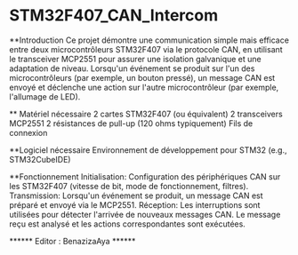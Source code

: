 # STM32F407_CAN_Intercom


**Introduction
Ce projet démontre une communication simple mais efficace entre deux microcontrôleurs STM32F407 via le protocole CAN, en utilisant le transceiver MCP2551 pour assurer une isolation galvanique et une adaptation de niveau. Lorsqu'un événement se produit sur l'un des microcontrôleurs (par exemple, un bouton pressé), un message CAN est envoyé et déclenche une action sur l'autre microcontrôleur (par exemple, l'allumage de LED).

** Matériel nécessaire
2 cartes STM32F407 (ou équivalent)
2 transceivers MCP2551
2 résistances de pull-up (120 ohms typiquement)
Fils de connexion

**Logiciel nécessaire
Environnement de développement pour STM32 (e.g., STM32CubeIDE)



**Fonctionnement
Initialisation:
Configuration des périphériques CAN sur les STM32F407 (vitesse de bit, mode de fonctionnement, filtres).
Transmission:
Lorsqu'un événement se produit, un message CAN est préparé et envoyé via le MCP2551.
Réception:
Les interruptions sont utilisées pour détecter l'arrivée de nouveaux messages CAN.
Le message reçu est analysé et les actions correspondantes sont exécutées.

****** Editor : BenazizaAya ******
